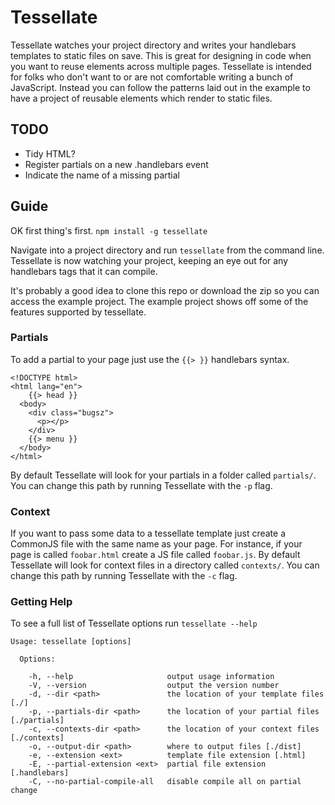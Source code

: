 # Tessellate

Tessellate watches your project directory and writes your handlebars templates to static files on save. This is great for designing in code when you want to reuse elements across multiple pages. Tessellate is intended for folks who don't want to or are not comfortable writing a bunch of JavaScript. Instead you can follow the patterns laid out in the example to have a project of reusable elements which render to static files.

## TODO

- Tidy HTML?
- Register partials on a new .handlebars event
- Indicate the name of a missing partial

## Guide

OK first thing's first. `npm install -g tessellate`

Navigate into a project directory and run `tessellate` from the command line. Tessellate is now watching your project, keeping an eye out for any handlebars tags that it can compile.

It's probably a good idea to clone this repo or download the zip so you can access the example project. The example project shows off some of the features supported by tessellate.

### Partials

To add a partial to your page just use the `{{> }}` handlebars syntax.

```
<!DOCTYPE html>
<html lang="en">
    {{> head }}
  <body>
    <div class="bugsz">
      <p></p>
    </div>
    {{> menu }}
  </body>
</html>
```

By default Tessellate will look for your partials in a folder called `partials/`. You can change this path by running Tessellate with the `-p` flag.

### Context

If you want to pass some data to a tessellate template just create a CommonJS file with the same name as your page. For instance, if your page is called `foobar.html` create a JS file called `foobar.js`. By default Tessellate will look for context files in a directory called `contexts/`. You can change this path by running Tessellate with the `-c` flag.

### Getting Help

To see a full list of Tessellate options run `tessellate --help`

```
Usage: tessellate [options]

  Options:

    -h, --help                     output usage information
    -V, --version                  output the version number
    -d, --dir <path>               the location of your template files [./]
    -p, --partials-dir <path>      the location of your partial files [./partials]
    -c, --contexts-dir <path>      the location of your context files [./contexts]
    -o, --output-dir <path>        where to output files [./dist]
    -e, --extension <ext>          template file extension [.html]
    -E, --partial-extension <ext>  partial file extension [.handlebars]
    -C, --no-partial-compile-all   disable compile all on partial change
```